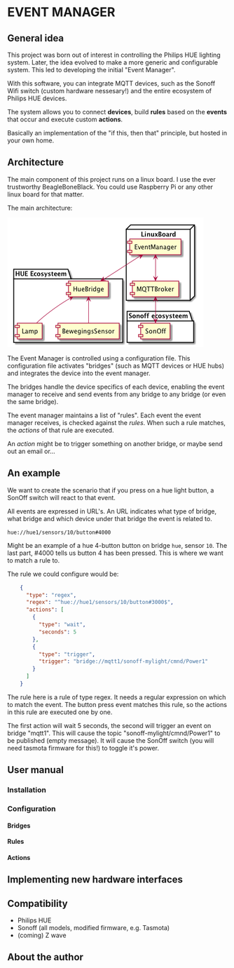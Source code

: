 # EVENT MANAGER

## General idea 

This project was born out of interest in controlling the Philips HUE 
lighting system. Later, the idea evolved to make a more generic and
configurable system. This led to developing the initial "Event Manager".

With this software, you can integrate MQTT devices, such as the Sonoff 
Wifi switch (custom hardware nessesary!) and the entire ecosystem of
Philips HUE devices.

The system allows you to connect **devices**, build **rules** based on the 
**events** that occur and execute custom **actions**.

Basically an implementation of the "if this, then that" principle, 
but hosted in your own home.

## Architecture

The main component of this project runs on a linux board. I use the 
ever trustworthy BeagleBoneBlack. You could use Raspberry Pi or any
other linux board for that matter.

The main architecture:

![Architecture](docs/components.png)

The Event Manager is controlled using a configuration file. This 
configuration file activates "bridges" (such as MQTT devices or HUE 
hubs) and integrates the device into the event manager.

The bridges handle the device specifics of each device, enabling 
the event manager to receive and send events from any bridge to 
any bridge (or even the same bridge).

The event manager maintains a list of "rules". Each event the event 
manager receives, is checked against the *rules*. When such a rule
matches, the *actions* of that rule are executed.

An *action* might be to trigger something on another bridge, or maybe
send out an email or...

## An example

We want to create the scenario that if you press on a hue light button,
a SonOff switch will react to that event.

All events are expressed in URL's. An URL indicates what type of bridge,
what bridge and which device under that bridge the event is related to.

```
hue://hue1/sensors/10/button#4000
```

Might be an example of a hue 4-button button on bridge `hue`, sensor 
`10`. The last part, #4000 tells us button 4 has been pressed. This is 
where we want to match a rule to. 

The rule we could configure would be:
 
```json
    {
      "type": "regex",
      "regex": "^hue://hue1/sensors/10/button#3000$",
      "actions": [
        {
          "type": "wait",
          "seconds": 5
        },
        {
          "type": "trigger",
          "trigger": "bridge://mqtt1/sonoff-mylight/cmnd/Power1"
        }
      ]
    }
```

The rule here is a rule of type regex. It needs a regular expression
on which to match the event. The button press event matches this rule,
so the actions in this rule are executed one by one.

The first action will wait 5 seconds, the second will trigger an event 
on bridge "mqtt1". This will cause the topic "sonoff-mylight/cmnd/Power1" 
to be published (empty message). It will cause the SonOff switch 
(you will need tasmota firmware for this!) to toggle it's power.



## User manual


### Installation

### Configuration

#### Bridges

#### Rules

#### Actions

## Implementing new hardware interfaces

## Compatibility

* Philips HUE
* Sonoff (all models, modified firmware, e.g. Tasmota)
* (coming) Z wave

## About the author
